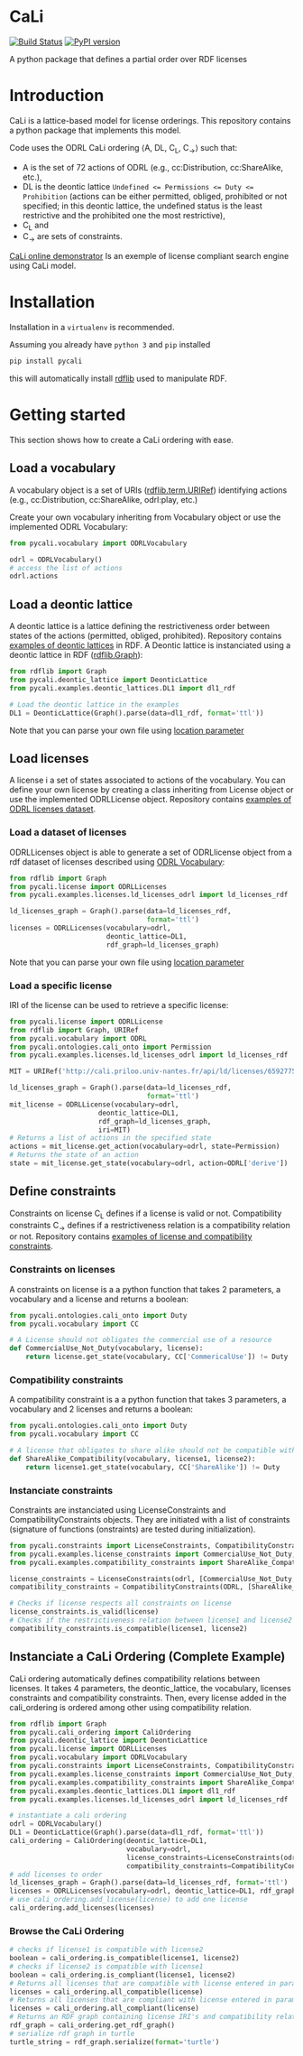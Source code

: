 # CaLi

[![Build Status](https://travis-ci.com/benjimor/CaLi.svg?branch=master)](https://travis-ci.com/benjimor/CaLi)
[![PyPI version](https://badge.fury.io/py/pycali.svg)](https://badge.fury.io/py/pycali)

A python package that defines a partial order over RDF licenses

# Introduction

CaLi is a lattice-based model for license orderings. This repository contains a python package that implements this model.


Code uses the ODRL CaLi ordering ⟨A, DL, C<sub>L</sub>, C<sub>→</sub>⟩ such that:
* A is the set of 72 actions of ODRL (e.g., cc:Distribution, cc:ShareAlike, etc.),
* DL is the deontic lattice `Undefined <= Permissions <= Duty <= Prohibition` (actions can be either permitted, obliged, prohibited or not specified; in this deontic lattice, the undefined status is the least restrictive and the prohibited one the most restrictive),
* C<sub>L</sub> and
* C<sub>→</sub> are sets of constraints.

[CaLi online demonstrator](http://cali.priloo.univ-nantes.fr/) Is an exemple of 
license compliant search engine using CaLi model.

# Installation

Installation in a `virtualenv` is recommended.

Assuming you already have `python 3` and `pip` installed

```bash
pip install pycali
```

this will automatically install [rdflib](https://github.com/RDFLib/rdflib) used to manipulate RDF.

# Getting started

This section shows how to create a CaLi ordering with ease.

## Load a vocabulary

A vocabulary object is a set of URIs ([rdflib.term.URIRef](https://rdflib.readthedocs.io/en/stable/rdf_terms.html#urirefs)) identifying actions (e.g., cc:Distribution, cc:ShareAlike, odrl:play, etc.)

Create your own vocabulary inheriting from Vocabulary object or
use the implemented ODRL Vocabulary:

```python
from pycali.vocabulary import ODRLVocabulary

odrl = ODRLVocabulary()
# access the list of actions
odrl.actions
```

## Load a deontic lattice

A deontic lattice is a lattice defining the restrictiveness order between states of the 
actions (permitted, obliged, prohibited).
Repository contains [examples of deontic lattices](https://github.com/benjimor/CaLi/tree/master/pycali/examples/deontic_lattices) in RDF.
A Deontic lattice is instanciated using a deontic lattice in RDF ([rdflib.Graph](https://rdflib.readthedocs.io/en/stable/apidocs/rdflib.html?highlight=graph#rdflib.graph.Graph)):

```python
from rdflib import Graph
from pycali.deontic_lattice import DeonticLattice
from pycali.examples.deontic_lattices.DL1 import dl1_rdf

# Load the deontic lattice in the examples
DL1 = DeonticLattice(Graph().parse(data=dl1_rdf, format='ttl'))
```
Note that you can parse your own file using [location parameter](https://rdflib.readthedocs.io/en/stable/apidocs/rdflib.html?highlight=graph#rdflib.graph.Graph.parse)

## Load licenses

A license i a set of states associated to actions of the vocabulary.
You can define your own license by creating a class inheriting from License object or 
use the implemented ODRLLicense object.
Repository contains [examples of ODRL licenses dataset](https://github.com/benjimor/CaLi/tree/master/pycali/examples/licenses).

### Load a dataset of licenses

ODRLLicenses object is able to generate a set of ODRLlicense object from a rdf dataset of licenses
described using [ODRL Vocabulary](https://www.w3.org/TR/odrl-vocab/):


```python
from rdflib import Graph
from pycali.license import ODRLLicenses
from pycali.examples.licenses.ld_licenses_odrl import ld_licenses_rdf

ld_licenses_graph = Graph().parse(data=ld_licenses_rdf,
                                  format='ttl')
licenses = ODRLLicenses(vocabulary=odrl,
                        deontic_lattice=DL1,
                        rdf_graph=ld_licenses_graph)
```
Note that you can parse your own file using [location parameter](https://rdflib.readthedocs.io/en/stable/apidocs/rdflib.html?highlight=graph#rdflib.graph.Graph.parse)

### Load a specific license

IRI of the license can be used to retrieve a specific license:

```python
from pycali.license import ODRLLicense
from rdflib import Graph, URIRef
from pycali.vocabulary import ODRL
from pycali.ontologies.cali_onto import Permission
from pycali.examples.licenses.ld_licenses_odrl import ld_licenses_rdf

MIT = URIRef('http://cali.priloo.univ-nantes.fr/api/ld/licenses/65927752496731336041529177465061342556133156838395276')

ld_licenses_graph = Graph().parse(data=ld_licenses_rdf,
                                  format='ttl')
mit_license = ODRLLicense(vocabulary=odrl,
                      deontic_lattice=DL1,
                      rdf_graph=ld_licenses_graph,
                      iri=MIT)
# Returns a list of actions in the specified state
actions = mit_license.get_action(vocabulary=odrl, state=Permission)
# Returns the state of an action
state = mit_license.get_state(vocabulary=odrl, action=ODRL['derive'])
```

## Define constraints

Constraints on license C<sub>L</sub> defines if a license is valid or not. Compatibility constraints C<sub>→</sub>
defines if a restrictiveness relation is a compatibility relation or not.
Repository contains [examples of license and compatibility constraints](https://github.com/benjimor/CaLi/tree/master/pycali/examples).

### Constraints on licenses

A constraints on license is a a python function that takes 2 parameters,
a vocabulary and a license and returns a boolean:

```python
from pycali.ontologies.cali_onto import Duty
from pycali.vocabulary import CC

# A License should not obligates the commercial use of a resource
def CommercialUse_Not_Duty(vocabulary, license):
    return license.get_state(vocabulary, CC['CommericalUse']) != Duty
```

### Compatibility constraints

A compatibility constraint is a a python function that takes 3 parameters, a vocabulary and 2 licenses
and returns a boolean:

```python
from pycali.ontologies.cali_onto import Duty
from pycali.vocabulary import CC

# A license that obligates to share alike should not be compatible with another license
def ShareAlike_Compatibility(vocabulary, license1, license2):
    return license1.get_state(vocabulary, CC['ShareAlike']) != Duty
```

### Instanciate constraints

Constraints are instanciated using LicenseConstraints and CompatibilityConstraints objects.
They are initiated with a list of constraints (signature of functions (onstraints) are tested during initialization).

```python
from pycali.constraints import LicenseConstraints, CompatibilityConstraints
from pycali.examples.license_constraints import CommercialUse_Not_Duty, ShareAlike_Not_Prohibition, CommercialUse_Include_Use
from pycali.examples.compatibility_constraints import ShareAlike_Compatibility, DerivativeWorks_Compatibility

license_constraints = LicenseConstraints(odrl, [CommercialUse_Not_Duty, ShareAlike_Not_Prohibition, CommercialUse_Include_Use])
compatibility_constraints = CompatibilityConstraints(ODRL, [ShareAlike_Compatibility, DerivativeWorks_Compatibility])

# Checks if license respects all constraints on license
license_constraints.is_valid(license)
# Checks if the restrictiveness relation between license1 and license2 repects all compatibility relations
compatibility_constraints.is_compatible(license1, license2)
```

## Instanciate a CaLi Ordering (Complete Example)

CaLi ordering automatically defines compatibility relations between licenses.
It takes 4 parameters, the deontic_lattice, the vocabulary, licenses constraints and compatibility constraints.
Then, every license added in the cali_ordering is ordered among other using compatibility relation.

```python
from rdflib import Graph
from pycali.cali_ordering import CaliOrdering
from pycali.deontic_lattice import DeonticLattice
from pycali.license import ODRLLicenses
from pycali.vocabulary import ODRLVocabulary
from pycali.constraints import LicenseConstraints, CompatibilityConstraints
from pycali.examples.license_constraints import CommercialUse_Not_Duty, ShareAlike_Not_Prohibition, CommercialUse_Include_Use
from pycali.examples.compatibility_constraints import ShareAlike_Compatibility, DerivativeWorks_Compatibility
from pycali.examples.deontic_lattices.DL1 import dl1_rdf
from pycali.examples.licenses.ld_licenses_odrl import ld_licenses_rdf

# instantiate a cali ordering
odrl = ODRLVocabulary()
DL1 = DeonticLattice(Graph().parse(data=dl1_rdf, format='ttl'))
cali_ordering = CaliOrdering(deontic_lattice=DL1,
                             vocabulary=odrl,
                             license_constraints=LicenseConstraints(odrl, [CommercialUse_Not_Duty, ShareAlike_Not_Prohibition, CommercialUse_Include_Use]),
                             compatibility_constraints=CompatibilityConstraints(odrl, [ShareAlike_Compatibility, DerivativeWorks_Compatibility]))
# add licenses to order
ld_licenses_graph = Graph().parse(data=ld_licenses_rdf, format='ttl')
licenses = ODRLLicenses(vocabulary=odrl, deontic_lattice=DL1, rdf_graph=ld_licenses_graph)
# use cali_ordering.add_license(license) to add one license
cali_ordering.add_licenses(licenses)
```

### Browse the CaLi Ordering

```python
# checks if license1 is compatible with license2
boolean = cali_ordering.is_compatible(license1, license2)
# checks if license2 is compatible with license1
boolean = cali_ordering.is_compliant(license1, license2)
# Returns all licenses that are compatible with license entered in parameter
licenses = cali_ordering.all_compatible(license)
# Returns all licenses that are compliant with license entered in parameter
licenses = cali_ordering.all_compliant(license)
# Returns an RDF graph containing license IRI's and compatibility relations
rdf_graph = cali_ordering.get_rdf_graph()
# serialize rdf graph in turtle
turtle_string = rdf_graph.serialize(format='turtle')
```
